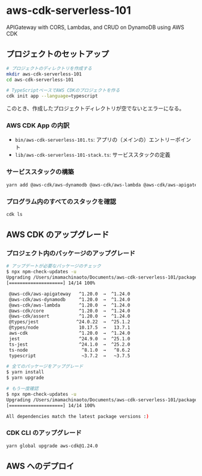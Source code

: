 # aws-cdk-serverless-101

APIGateway with CORS, Lambdas, and CRUD on DynamoDB using AWS CDK

## プロジェクトのセットアップ

```bash
# プロジェクトのディレクトリを作成する
mkdir aws-cdk-serverless-101
cd aws-cdk-serverless-101

# TypeScriptベースでAWS CDKのプロジェクトを作る
cdk init app --language=typescript
```

このとき、作成したプロジェクトディレクトリが空でないとエラーになる。

### AWS CDK App の内訳

- `bin/aws-cdk-serverless-101.ts`: アプリの（メインの）エントリーポイント
- `lib/aws-cdk-serverless-101-stack.ts`: サービススタックの定義

### サービススタックの構築

```bash
yarn add @aws-cdk/aws-dynamodb @aws-cdk/aws-lambda @aws-cdk/aws-apigateway
```

### プログラム内のすべてのスタックを確認

```bash
cdk ls
```

## AWS CDK のアップグレード

### プロジェクト内のパッケージのアップグレード

```bash
# アップデートが必要なパッケージのチェック
$ npx npm-check-updates -u
Upgrading /Users/imamachinaoto/Documents/aws-cdk-serverless-101/package.json
[====================] 14/14 100%

 @aws-cdk/aws-apigateway   ^1.20.0  →  ^1.24.0
 @aws-cdk/aws-dynamodb     ^1.20.0  →  ^1.24.0
 @aws-cdk/aws-lambda       ^1.20.0  →  ^1.24.0
 @aws-cdk/core             ^1.20.0  →  ^1.24.0
 @aws-cdk/assert           ^1.20.0  →  ^1.24.0
 @types/jest              ^24.0.22  →  ^25.1.2
 @types/node               10.17.5  →   13.7.1
 aws-cdk                   ^1.20.0  →  ^1.24.0
 jest                      ^24.9.0  →  ^25.1.0
 ts-jest                   ^24.1.0  →  ^25.2.0
 ts-node                    ^8.1.0  →   ^8.6.2
 typescript                 ~3.7.2  →   ~3.7.5

# 全てのパッケージをアップグレード
$ yarn install
$ yarn upgrade

# もう一度確認
$ npx npm-check-updates -u
Upgrading /Users/imamachinaoto/Documents/aws-cdk-serverless-101/package.json
[====================] 14/14 100%

All dependencies match the latest package versions :)
```

### CDK CLI のアップグレード

```bash
yarn global upgrade aws-cdk@1.24.0
```

## AWS へのデプロイ
